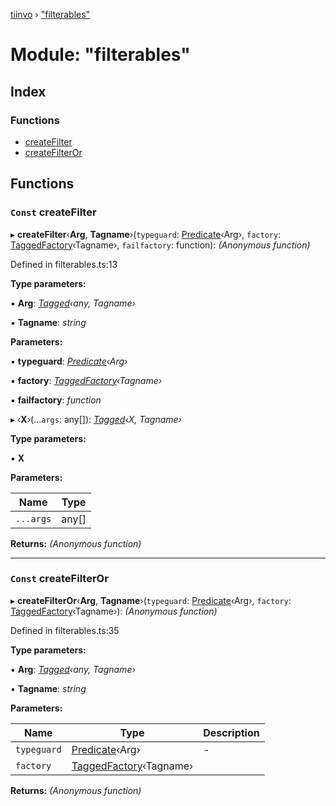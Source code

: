 [tiinvo](../README.md) › ["filterables"](_filterables_.md)

# Module: "filterables"

## Index

### Functions

* [createFilter](_filterables_.md#const-createfilter)
* [createFilterOr](_filterables_.md#const-createfilteror)

## Functions

### `Const` createFilter

▸ **createFilter**‹**Arg**, **Tagname**›(`typeguard`: [Predicate](_predicate_.md#predicate)‹Arg›, `factory`: [TaggedFactory](_tagged_type_.md#taggedfactory)‹Tagname›, `failfactory`: function): *(Anonymous function)*

Defined in filterables.ts:13

**Type parameters:**

▪ **Arg**: *[Tagged](_tagged_type_.md#tagged)‹any, Tagname›*

▪ **Tagname**: *string*

**Parameters:**

▪ **typeguard**: *[Predicate](_predicate_.md#predicate)‹Arg›*

▪ **factory**: *[TaggedFactory](_tagged_type_.md#taggedfactory)‹Tagname›*

▪ **failfactory**: *function*

▸ ‹**X**›(...`args`: any[]): *[Tagged](_tagged_type_.md#tagged)‹X, Tagname›*

**Type parameters:**

▪ **X**

**Parameters:**

Name | Type |
------ | ------ |
`...args` | any[] |

**Returns:** *(Anonymous function)*

___

### `Const` createFilterOr

▸ **createFilterOr**‹**Arg**, **Tagname**›(`typeguard`: [Predicate](_predicate_.md#predicate)‹Arg›, `factory`: [TaggedFactory](_tagged_type_.md#taggedfactory)‹Tagname›): *(Anonymous function)*

Defined in filterables.ts:35

**Type parameters:**

▪ **Arg**: *[Tagged](_tagged_type_.md#tagged)‹any, Tagname›*

▪ **Tagname**: *string*

**Parameters:**

Name | Type | Description |
------ | ------ | ------ |
`typeguard` | [Predicate](_predicate_.md#predicate)‹Arg› | - |
`factory` | [TaggedFactory](_tagged_type_.md#taggedfactory)‹Tagname› |   |

**Returns:** *(Anonymous function)*
